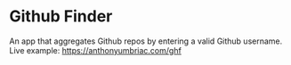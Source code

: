 # Github Finder
An app that aggregates Github repos by entering a valid Github username. Live example: https://anthonyumbriac.com/ghf
